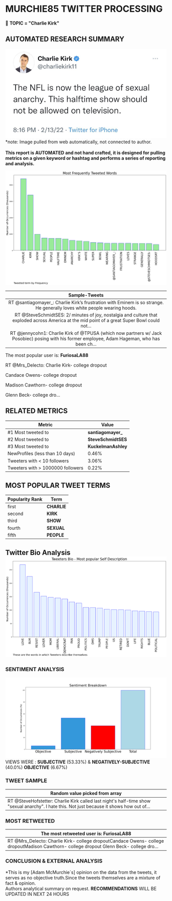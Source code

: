 # MURCHIE85 TWITTER PROCESSING 
&#x1F34E; **TOPIC = "Charlie Kirk"**

## AUTOMATED RESEARCH SUMMARY

![image](assets/2022-02-14hashtagImage.png)*note: Image pulled from web automatically, not connected to author.
<br></br>
<b> This report is AUTOMATED and not hand crafted, it is designed for pulling metrics on a given keyword or hashtag and performs a series of reporting and analysis.</b>



![image](assets/2022-02-14TWEETS.png)



|                **Sample-Tweets**        |
| :-------------: |
| RT @santiagomayer_: Charlie Kirk’s frustration with Eminem is so strange. He generally loves white people wearing hoods. |
| RT @SteveSchmidtSES: 2/ minutes of joy, nostalgia and culture that exploded across America at the mid point of a great Super Bowl could not… |
| RT @jennycohn1: Charlie Kirk of @TPUSA (which now partners w/ Jack Posobiec) posing with his former employee, Adam Hageman, who has been ch… |

The most popular user is: **FuriosaLA88**
<div class="alert alert-block alert-danger"> RT @Mrs_Delecto: Charlie Kirk- college dropout

Candace Owens- college dropout

Madison Cawthorn- college dropout 

Glenn Beck- college dro…</div>

## RELATED METRICS<br>
| Metric | Value |
| ------------- | ------------- |
| #1 Most tweeted to  | **santiagomayer_** |
| #2 Most tweeted to  | **SteveSchmidtSES** |
| #3 Most tweeted to  | **KuckelmanAshley** |
| NewProfiles (less than 10 days) | 0.46%  |
| Tweeters with < 10 followers  | 3.06%|
| Tweeters with > 1000000 followers  | 0.22%  |



## MOST POPULAR TWEET TERMS 


| Popularity Rank  | Term |
| ------------- | ------------- |
| first  | **CHARLIE**  |
| second  | **KIRK**  |
| third  | **SHOW** |
| fourth  | **SEXUAL**  |
| fifth  | **PEOPLE**  |


## Twitter Bio Analysis![image](assets/2022-02-14BIO.png)
### SENTIMENT ANALYSIS
![image](assets/2022-02-14sentiment.png)
VIEWS WERE : **SUBJECTIVE**  (53.33%) & **NEGATIVELY-SUBJECTIVE** (40.0%) **OBJECTIVE** (6.67%)

### TWEET SAMPLE 
| Random value picked from array |
| ------------- |
|RT @SteveHofstetter: Charlie Kirk called last night's half-time show "sexual anarchy". I hate this. Not just because it shows how out of… |

### MOST RETWEETED 

| The most retweeted user is: **FuriosaLA88**  |
| ------------- |
| RT @Mrs_Delecto: Charlie Kirk- college dropoutCandace Owens- college dropoutMadison Cawthorn- college dropout Glenn Beck- college dro… |

### CONCLUSION & EXTERNAL ANALYSIS

*This is my [Adam McMurchie`s] opinion on the data from the tweets, it serves as no objective truth.Since the tweets themselves are a mixture of fact & opinion.<br>
Authors analytical summary on request.
**RECOMMENDATIONS** WILL BE UPDATED IN NEXT  24 HOURS <br>